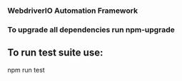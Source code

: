 ### WebdriverIO Automation Framework
### To upgrade all dependencies run npm-upgrade
## To run test suite use:
npm run test
